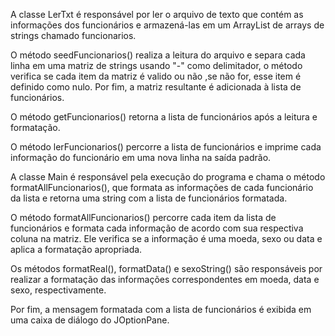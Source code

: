 A classe LerTxt é responsável por ler o arquivo de texto que contém as informações dos funcionários e armazená-las em um ArrayList de arrays de strings chamado funcionarios.

 O método seedFuncionarios() realiza a leitura do arquivo e separa cada linha em uma matriz de strings usando "-" como delimitador, o método verifica se cada item da matriz é valido ou não ,se não for, esse item é definido como nulo. Por fim, a matriz resultante é adicionada à lista de funcionários.

O método getFuncionarios() retorna a lista de funcionários após a leitura e formatação.

O método lerFuncionarios() percorre a lista de funcionários e imprime cada informação do funcionário em uma nova linha na saída padrão.

A classe Main é responsável pela execução do programa e chama o método formatAllFuncionarios(), que formata as informações de cada funcionário da lista e retorna uma string com a lista de funcionários formatada.

O método formatAllFuncionarios() percorre cada item da lista de funcionários e formata cada informação de acordo com sua respectiva coluna na matriz. Ele verifica se a informação é uma moeda, sexo ou data e aplica a formatação apropriada.

Os métodos formatReal(), formatData() e sexoString() são responsáveis por realizar a formatação das informações correspondentes em moeda, data e sexo, respectivamente.

Por fim, a mensagem formatada com a lista de funcionários é exibida em uma caixa de diálogo do JOptionPane.